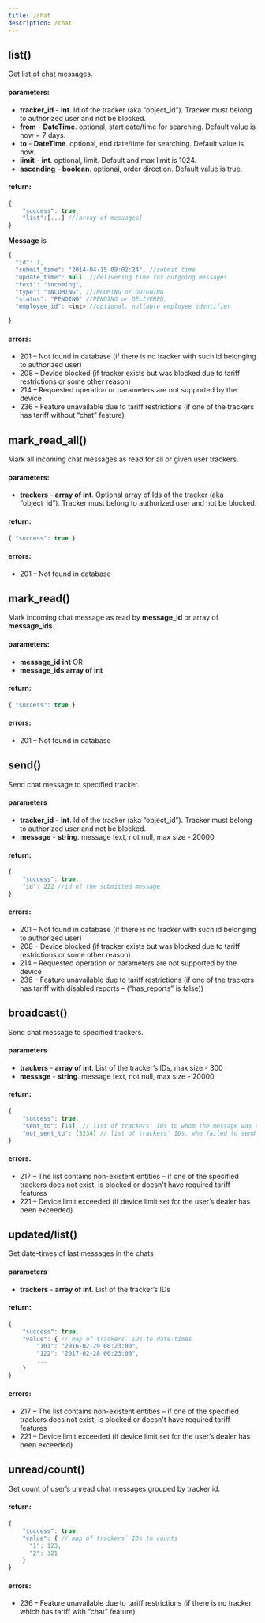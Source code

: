 ```yaml
---
title: /chat
description: /chat
---
```


## list()
Get list of chat messages.

#### parameters:
* **tracker_id** - **int**. Id of the tracker (aka “object_id”). Tracker must belong to authorized user and not be blocked.
* **from** - **DateTime**. optional, start date/time for searching. Default value is now − 7 days.
* **to** - **DateTime**. optional, end date/time for searching. Default value is now.
* **limit** - **int**. optional, limit. Default and max limit is 1024.
* **ascending** - **boolean**. optional, order direction. Default value is true.

#### return:
```javascript
{
    "success": true,
    "list":[...] //[array of messages]
}
```
**Message** is
```javascript
{
  "id": 1,
  "submit_time": "2014-04-15 09:02:24", //submit time
  "update_time": null, //delivering time for outgoing messages
  "text": "incoming",
  "type": "INCOMING", //INCOMING or OUTGOING
  "status": "PENDING" //PENDING or DELIVERED,
  "employee_id": <int> //optional, nullable employee identifier

}
```

#### errors:
*   201 – Not found in database (if there is no tracker with such id belonging to authorized user)
*   208 – Device blocked (if tracker exists but was blocked due to tariff restrictions or some other reason)
*   214 – Requested operation or parameters are not supported by the device
*   236 – Feature unavailable due to tariff restrictions (if one of the trackers has tariff without “chat” feature)

## mark_read_all()
Mark all incoming chat messages as read for all or given user trackers.

#### parameters:
* **trackers** - **array of int**. Optional array of Ids of the tracker (aka “object_id”). Tracker must belong to authorized user and not be blocked.

#### return:
```javascript
{ "success": true }
```
#### errors:
*   201 – Not found in database

## mark_read()
Mark incoming chat message as read by **message_id** or array of **message_ids**.

#### parameters:
* **message_id** **int**
OR
* **message_ids** **array of int**

#### return:
```javascript
{ "success": true }
```
#### errors:
*   201 – Not found in database

## send()
Send chat message to specified tracker.

#### parameters
* **tracker_id** - **int**. Id of the tracker (aka “object_id”). Tracker must belong to authorized user and not be blocked.
* **message** - **string**. message text, not null, max size - 20000

#### return:
```javascript
{
    "success": true,
    "id": 222 //id of the submitted message
}
```

#### errors:
*   201 – Not found in database (if there is no tracker with such id belonging to authorized user)
*   208 – Device blocked (if tracker exists but was blocked due to tariff restrictions or some other reason)
*   214 – Requested operation or parameters are not supported by the device
*   236 – Feature unavailable due to tariff restrictions (if one of the trackers has tariff with disabled reports – (“has_reports” is false))

## broadcast()
Send chat message to specified trackers.

#### parameters
* **trackers** - **array of int**. List of the tracker’s IDs, max size - 300
* **message** - **string**. message text, not null, max size - 20000

#### return:
```js
{
    "success": true,
    "sent_to": [14], // list of trackers' IDs to whom the message was sent
    "not_sent_to": [5234] // list of trackers' IDs, who failed to send the message
}
```

#### errors:
*   217 – The list contains non-existent entities – if one of the specified trackers does not exist, is blocked or doesn't have required tariff features
*   221 – Device limit exceeded (if device limit set for the user’s dealer has been exceeded)

## updated/list()
Get date-times of last messages in the chats

#### parameters
* **trackers** - **array of int**. List of the tracker’s IDs

#### return:
```js
{
    "success": true,
    "value": { // map of trackers` IDs to date-times
        "101": "2016-02-29 00:23:00",
        "122": "2017-02-28 00:23:00",
        ...
    }
}
```

#### errors:
*   217 – The list contains non-existent entities – if one of the specified trackers does not exist, is blocked or doesn't have required tariff features
*   221 – Device limit exceeded (if device limit set for the user’s dealer has been exceeded)

## unread/count()
Get count of user’s unread chat messages grouped by tracker id.

#### return:
```js
{
    "success": true,
    "value": { // map of trackers` IDs to counts
      "1": 123,
      "2": 321
    }
}
```

#### errors:
*   236 – Feature unavailable due to tariff restrictions (if there is no tracker which has tariff with “chat” feature)

